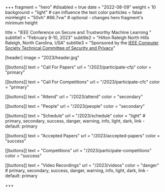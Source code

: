 +++
fragment = "hero"
#disabled = true
date = "2022-08-09"
weight = 10
background = "light" # can influence the text color
particles = false
minHeight = "50vh" #66.7vw" # optional - changes hero fragment's minimum height

title = "IEEE Conference on Secure and Trustworthy Machine Learning "
subtitle1 = "February 8-10, 2023"
subtitle2 = "Hilton Raleigh North Hills<br>Raleigh, North Carolina, USA"
subtitle3 = "Sponsored by the [IEEE Computer Society Technical Committee of Security and Privacy](https://www.ieee-security.org/)"

[header]
  image = "2023/header.jpg"

[[buttons]]
  text = "Call For Papers"
  url = "/2023/participate-cfp"
  color = "primary"
  
[[buttons]]
text = "Call For Competitions"
url = "/2023/participate-cfc"
color = "primary" 

[[buttons]]
text = "Attend"
url = "/2023/attend"
color = "secondary"

[[buttons]]
text = "People"
url = "/2023/people"
color = "secondary"

[[buttons]]
  text = "Schedule"
  url = "/2023/schedule"
  color = "light" # primary, secondary, success, danger, warning, info, light, dark, link - default: primary
  
[[buttons]]
  text = "Accepted Papers"
  url = "/2023/accepted-papers"
  color = "success"

[[buttons]]
  text = "Competitions"
  url = "/2023/participate-competitions"
  color = "success"

[[buttons]]
  text = "Video Recordings"
  url = "/2023/videos"
  color = "danger" # primary, secondary, success, danger, warning, info, light, dark, link - default: primary

+++
